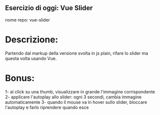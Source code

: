## Esercizio di oggi: Vue Slider

nome repo: vue-slider

# Descrizione:

Partendo dal markup della versione svolta in js plain, rifare lo slider ma questa volta usando Vue.

# Bonus:

1- al click su una thumb, visualizzare in grande l'immagine corrispondente
2- applicare l'autoplay allo slider: ogni 3 secondi, cambia immagine automaticamente
3- quando il mouse va in hover sullo slider, bloccare l'autoplay e farlo riprendere quando esce
